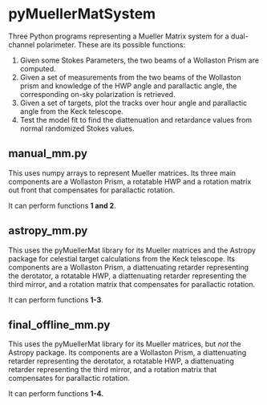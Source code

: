 # pyMuellerMatSystem
Three Python programs representing a Mueller Matrix system for a dual-channel polarimeter.
These are its possible functions:
1) Given some Stokes Parameters, the two beams of a Wollaston Prism are computed.
2) Given a set of measurements from the two beams of the Wollaston prism and knowledge of the HWP angle and parallactic angle, the corresponding on-sky polarization is retrieved.
3) Given a set of targets, plot the tracks over hour angle and parallactic angle from the Keck telescope.
4) Test the model fit to find the diattenuation and retardance values from normal randomized Stokes values.

## manual_mm.py
This uses numpy arrays to represent Mueller matrices.
Its three main components are a Wollaston Prism, a rotatable HWP and a rotation matrix out front that compensates for parallactic rotation.

It can perform functions **1 and 2**.

## astropy_mm.py
This uses the pyMuellerMat library for its Mueller matrices and the Astropy package for celestial target calculations from the Keck telescope.
Its components are a Wollaston Prism, a diattenuating retarder representing the derotator, a rotatable HWP, a diattenuating retarder representing the third mirror, and a rotation matrix that compensates for parallactic rotation.

It can perform functions **1-3**.

## final_offline_mm.py
This uses the pyMuellerMat library for its Mueller matrices, but _not_ the Astropy package.
Its components are a Wollaston Prism, a diattenuating retarder representing the derotator, a rotatable HWP, a diattenuating retarder representing the third mirror, and a rotation matrix that compensates for parallactic rotation.

It can perform functions **1-4**.
